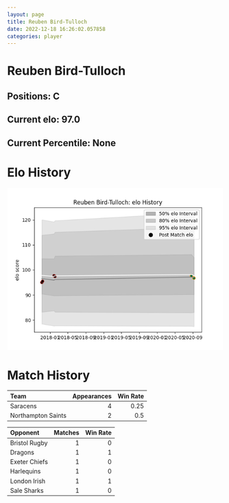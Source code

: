 ```yaml
---  
layout: page  
title: Reuben Bird-Tulloch  
date: 2022-12-18 16:26:02.057858  
categories: player  
---
```

# Reuben Bird-Tulloch

## Positions: C

## Current elo: 97.0

## Current Percentile: None

# Elo History


![elo history](history_ReubenBird-Tulloch.png)
# Match History


| Team               |   Appearances |   Win Rate |
|:-------------------|--------------:|-----------:|
| Saracens           |             4 |       0.25 |
| Northampton Saints |             2 |       0.5  |

| Opponent      |   Matches |   Win Rate |
|:--------------|----------:|-----------:|
| Bristol Rugby |         1 |          0 |
| Dragons       |         1 |          1 |
| Exeter Chiefs |         1 |          0 |
| Harlequins    |         1 |          0 |
| London Irish  |         1 |          1 |
| Sale Sharks   |         1 |          0 |
